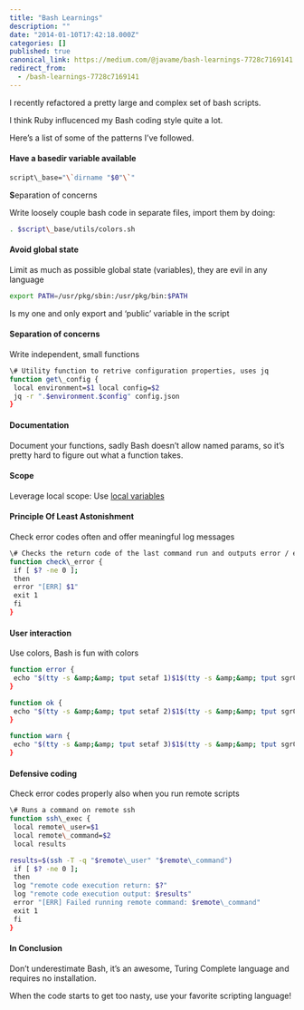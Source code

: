 ```yaml
---
title: "Bash Learnings"
description: ""
date: "2014-01-10T17:42:18.000Z"
categories: []
published: true
canonical_link: https://medium.com/@javame/bash-learnings-7728c7169141
redirect_from:
  - /bash-learnings-7728c7169141
---
```


I recently refactored a pretty large and complex set of bash scripts.

I think Ruby influcenced my Bash coding style quite a lot.

Here’s a list of some of the patterns I’ve followed.

#### Have a basedir variable available

```bash
script\_base="\`dirname "$0"\`"  
```

**S**eparation of concerns

Write loosely couple bash code in separate files, import them by doing:

```bash
. $script\_base/utils/colors.sh  
```

#### Avoid global state

Limit as much as possible global state (variables), they are evil in any language  

```bash
export PATH=/usr/pkg/sbin:/usr/pkg/bin:$PATH  
```  
Is my one and only export and ‘public’ variable in the script

#### Separation of concerns

Write independent, small functions

```bash  
\# Utility function to retrive configuration properties, uses jq   
function get\_config {   
 local environment=$1 local config=$2  
 jq -r ".$environment.$config" config.json  
}  
```

#### Documentation

Document your functions, sadly Bash doesn’t allow named params, so it’s pretty hard to figure out what a function takes.

#### Scope

Leverage local scope: Use [local variables](http://tldp.org/LDP/abs/html/localvar.html)

#### Principle Of Least Astonishment

Check error codes often and offer meaningful log messages

```bash  
\# Checks the return code of the last command run and outputs error / exit if not nil  
function check\_error {   
 if [ $? -ne 0 ];   
 then   
 error "[ERR] $1"   
 exit 1   
 fi   
}  
```

#### User interaction

Use colors, Bash is fun with colors  

```bash  
function error {   
 echo "$(tty -s &amp;&amp; tput setaf 1)$1$(tty -s &amp;&amp; tput sgr0)"   
}

function ok {   
 echo "$(tty -s &amp;&amp; tput setaf 2)$1$(tty -s &amp;&amp; tput sgr0)"   
}

function warn {   
 echo "$(tty -s &amp;&amp; tput setaf 3)$1$(tty -s &amp;&amp; tput sgr0)"   
}  
```

#### Defensive coding

Check error codes properly also when you run remote scripts

```bash  
\# Runs a command on remote ssh  
function ssh\_exec {   
 local remote\_user=$1   
 local remote\_command=$2   
 local results

results=$(ssh -T -q "$remote\_user" "$remote\_command")  
 if [ $? -ne 0 ];   
 then   
 log "remote code execution return: $?"   
 log "remote code execution output: $results"  
 error "[ERR] Failed running remote command: $remote\_command"  
 exit 1  
 fi   
}  
```

#### In Conclusion

Don’t underestimate Bash, it’s an awesome, Turing Complete language and requires no installation.

When the code starts to get too nasty, use your favorite scripting language!
